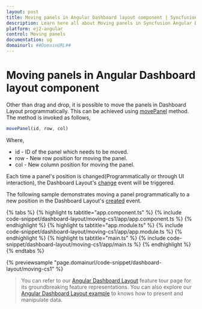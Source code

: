 ```yaml
---
layout: post
title: Moving panels in Angular Dashboard layout component | Syncfusion
description: Learn here all about Moving panels in Syncfusion Angular Dashboard layout component of Syncfusion Essential JS 2 and more.
platform: ej2-angular
control: Moving panels 
documentation: ug
domainurl: ##DomainURL##
---
```


# Moving panels in Angular Dashboard layout component

Other than drag and drop, it is possible to move the panels in Dashboard Layout programmatically. This can be achieved using [movePanel](https://ej2.syncfusion.com/angular/documentation/api/dashboard-layout/#movepanel) method. The method is invoked as follows,

```js
movePanel(id, row, col)

```

Where,
* id - ID of the panel which needs to be moved.
* row - New row position for moving the panel.
* col - New column position for moving the panel.

Each time a panel's position is changed(Programmatically or through UI interaction), the Dashboard Layout's [change](https://ej2.syncfusion.com/angular/documentation/api/dashboard-layout/#change) event will be triggered.

The following sample demonstrates moving a panel programmatically to a new position in the Dashboard Layout's [created](https://ej2.syncfusion.com/angular/documentation/api/dashboard-layout/#created) event.

{% tabs %}
{% highlight ts tabtitle="app.component.ts" %}
{% include code-snippet/dashboard-layout/moving-cs1/app/app.component.ts %}
{% endhighlight %}
{% highlight ts tabtitle="app.module.ts" %}
{% include code-snippet/dashboard-layout/moving-cs1/app/app.module.ts %}
{% endhighlight %}
{% highlight ts tabtitle="main.ts" %}
{% include code-snippet/dashboard-layout/moving-cs1/app/main.ts %}
{% endhighlight %}
{% endtabs %}
  
{% previewsample "page.domainurl/code-snippet/dashboard-layout/moving-cs1" %}

> You can refer to our [Angular Dashboard Layout](https://www.syncfusion.com/angular-ui-components/angular-dashboard-layout) feature tour page for its groundbreaking feature representations. You can also explore our [Angular Dashboard Layout example](https://ej2.syncfusion.com/angular/demos/#/material/dashboard-layout/default) to knows how to present and manipulate data.